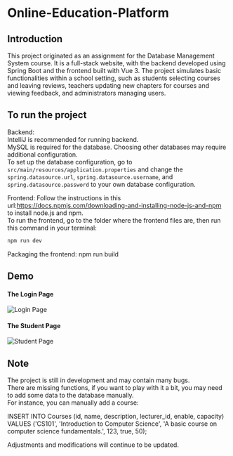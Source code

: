 # Online-Education-Platform

## Introduction
This project originated as an assignment for the Database Management System course. It is a full-stack website, with the backend developed using Spring Boot and the frontend built with Vue 3. The project simulates basic functionalities within a school setting, such as students selecting courses and leaving reviews, teachers updating new chapters for courses and viewing feedback, and administrators managing users.

## To run the project
Backend:  
IntelliJ is recommended for running backend.  
MySQL is required for the database. Choosing other databases may require additional configuration.  
To set up the database configuration, go to `src/main/resources/application.properties` and change the `spring.datasource.url`, `spring.datasource.username`, and `spring.datasource.password` to your own database configuration.

Frontend:
Follow the instructions in this url:https://docs.npmjs.com/downloading-and-installing-node-js-and-npm to install node.js and npm.  
To run the frontend, go to the folder where the frontend files are, then  run this command in your terminal: 
```bash
npm run dev  
```
Packaging the frontend: npm run build

## Demo
#### The Login Page
![Login Page](../assets/login_page.png)

#### The Student Page
![Student Page](../assets/student_page.png)

## Note
The project is still in development and may contain many bugs.  
There are missing functions, if you want to play with it a bit, you may need to add some data to the database manually.  
For instance, you can manually add a course:  

INSERT INTO Courses (id, name, description, lecturer_id, enable, capacity)
VALUES ('CS101', 'Introduction to Computer Science', 'A basic course on computer science fundamentals.', 123, true, 50);

Adjustments and modifications will continue to be updated.





